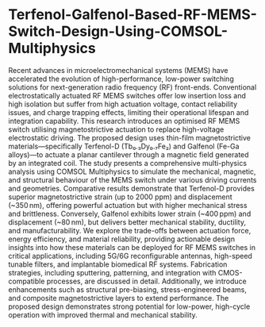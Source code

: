 # Terfenol-Galfenol-Based-RF-MEMS-Switch-Design-Using-COMSOL-Multiphysics
Recent advances in microelectromechanical systems (MEMS) have accelerated the evolution of high-performance, low-power switching solutions for next-generation radio frequency (RF) front-ends. Conventional electrostatically actuated RF MEMS switches offer low insertion loss and high isolation but suffer from high actuation voltage, contact reliability issues, and charge trapping effects, limiting their operational lifespan and integration capability. This research introduces an optimised RF MEMS switch utilising magnetostrictive actuation to replace high-voltage electrostatic driving. The proposed design uses thin-film magnetostrictive materials—specifically Terfenol-D (Tb₀.₃Dy₀.₇Fe₂) and Galfenol (Fe-Ga alloys)—to actuate a planar cantilever through a magnetic field generated by an integrated coil. The study presents a comprehensive multi-physics analysis using COMSOL Multiphysics to simulate the mechanical, magnetic, and structural behaviour of the MEMS switch under various driving currents and geometries. Comparative results demonstrate that Terfenol-D provides superior magnetostrictive strain (up to 2000 ppm) and displacement (~350 nm), offering powerful actuation but with higher mechanical stress and brittleness. Conversely, Galfenol exhibits lower strain (~400 ppm) and displacement (~80 nm), but delivers better mechanical stability, ductility, and manufacturability. We explore the trade-offs between actuation force, energy efficiency, and material reliability, providing actionable design insights into how these materials can be deployed for RF MEMS switches in critical applications, including 5G/6G reconfigurable antennas, high-speed tunable filters, and implantable biomedical RF systems. Fabrication strategies, including sputtering, patterning, and integration with CMOS-compatible processes, are discussed in detail. Additionally, we introduce enhancements such as structural pre-biasing, stress-engineered beams, and composite magnetostrictive layers to extend performance. The proposed design demonstrates strong potential for low-power, high-cycle operation with improved thermal and mechanical stability. 
